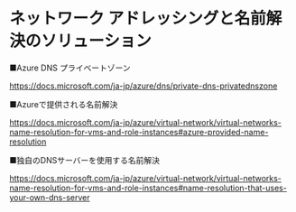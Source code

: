 # ネットワーク アドレッシングと名前解決のソリューション

■Azure DNS プライベートゾーン

https://docs.microsoft.com/ja-jp/azure/dns/private-dns-privatednszone

■Azureで提供される名前解決

https://docs.microsoft.com/ja-jp/azure/virtual-network/virtual-networks-name-resolution-for-vms-and-role-instances#azure-provided-name-resolution

■独自のDNSサーバーを使用する名前解決

https://docs.microsoft.com/ja-jp/azure/virtual-network/virtual-networks-name-resolution-for-vms-and-role-instances#name-resolution-that-uses-your-own-dns-server
